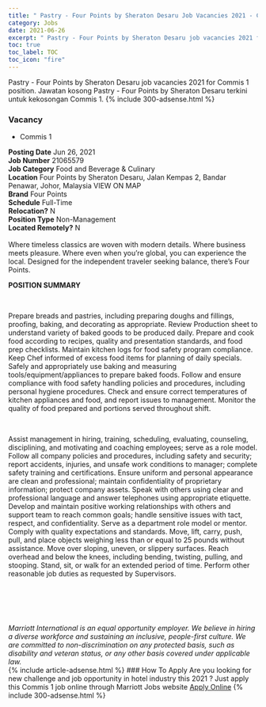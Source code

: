 ```yaml
---
title: " Pastry - Four Points by Sheraton Desaru Job Vacancies 2021 - Commis 1" 
category: Jobs 
date: 2021-06-26 
excerpt: " Pastry - Four Points by Sheraton Desaru job vacancies 2021 for Commis 1 position. Jawatan kosong  Pastry - Four Points by Sheraton Desaru terkini untuk kekosongan Commis 1." 
toc: true 
toc_label: TOC 
toc_icon: "fire" 
--- 
```


 Pastry - Four Points by Sheraton Desaru job vacancies 2021 for Commis 1 position. Jawatan kosong  Pastry - Four Points by Sheraton Desaru terkini untuk kekosongan Commis 1. 
{% include 300-adsense.html %} 
### Vacancy 
- Commis 1 
<div><div><b>Posting Date</b> Jun 26, 2021<br><b>Job Number</b> 21065579<br><b>Job Category</b> Food and Beverage &amp; Culinary<br><b>Location</b> Four Points by Sheraton Desaru, Jalan Kempas 2, Bandar Penawar, Johor, Malaysia VIEW ON MAP<br><b>Brand</b> Four Points<br><b>Schedule</b> Full-Time<br><b>Relocation?</b> N<br><b>Position Type</b> Non-Management<br><b>Located Remotely?</b> N<br><br>Where timeless classics are woven with modern details. Where business meets pleasure. Where even when you&#8217;re global, you can experience the local. Designed for the independent traveler seeking balance, there&#8217;s Four Points.<br></div><div> <p><strong>POSITION SUMMARY</strong></p> <p>&#160;</p> <p>Prepare breads and pastries, including preparing doughs and fillings, proofing, baking, and decorating as appropriate. Review Production sheet to understand variety of baked goods to be produced daily. Prepare and cook food according to recipes, quality and presentation standards, and food prep checklists. Maintain kitchen logs for food safety program compliance. Keep Chef informed of excess food items for planning of daily specials. Safely and appropriately use baking and measuring tools/equipment/appliances to prepare baked foods. Follow and ensure compliance with food safety handling policies and procedures, including personal hygiene procedures. Check and ensure correct temperatures of kitchen appliances and food, and report issues to management. Monitor the quality of food prepared and portions served throughout shift.</p> <p>&#160;</p> <p>Assist management in hiring, training, scheduling, evaluating, counseling, disciplining, and motivating and coaching employees; serve as a role model. Follow all company policies and procedures, including safety and security; report accidents, injuries, and unsafe work conditions to manager; complete safety training and certifications. Ensure uniform and personal appearance are clean and professional; maintain confidentiality of proprietary information; protect company assets. Speak with others using clear and professional language and answer telephones using appropriate etiquette. Develop and maintain positive working relationships with others and support team to reach common goals; handle sensitive issues with tact, respect, and confidentiality. Serve as a department role model or mentor. Comply with quality expectations and standards. Move, lift, carry, push, pull, and place objects weighing less than or equal to 25 pounds without assistance. Move over sloping, uneven, or slippery surfaces. Reach overhead and below the knees, including bending, twisting, pulling, and stooping. Stand, sit, or walk for an extended period of time. Perform other reasonable job duties as requested by Supervisors.</p> <p>&#160;</p> <p>&#160;</p> </div> <div> &#160;</div> <em>Marriott International is an equal opportunity employer.&#160;We believe in hiring a diverse workforce and sustaining an inclusive, people-first culture.&#160;We are committed to non-discrimination on&#160;any&#160;protected&#160;basis, such as disability and veteran status, or any other basis covered under applicable law.</em><br></div> 
{% include article-adsense.html %} 
### How To Apply 
Are you looking for new challenge and job opportunity in hotel industry this 2021 ?
Just apply this Commis 1 job online through Marriott Jobs website 
<a href="https://jobs.marriott.com/marriott/jobs/21065579?lang=en-us" class="btn btn--info" target="_blank" rel="nofollow noopenner">Apply Online</a> 
{% include 300-adsense.html %} 